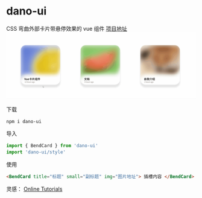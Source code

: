 # dano-ui

CSS 弯曲外部卡片带悬停效果的 vue 组件
[项目地址](https://github.com/DanoAndHolidays/dano-ui)
![[展示动图]](/show.gif)

下载

```shell
npm i dano-ui
```

导入

```javascript
import { BendCard } from 'dano-ui'
import 'dano-ui/style'
```

使用

```html
<BendCard title="标题" small="副标题" img="图片地址"> 插槽内容 </BendCard>
```

灵感： [Online Tutorials](https://www.bilibili.com/video/BV1vkbtzbEmb/?spm_id_from=333.1387.favlist.content.click&vd_source=47c9acd507be61251cd2bb730416395c)

